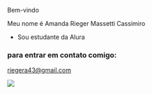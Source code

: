 Bem-vindo 

Meu nome é Amanda Rieger Massetti Cassimiro 

- Sou estudante da Alura

### para entrar em contato comigo:
riegera43@gmail.com

![](https://media.tenor.com/nAQRDM3Cy50AAAAi/martu-berserk-blinkie-segundo.gif)
